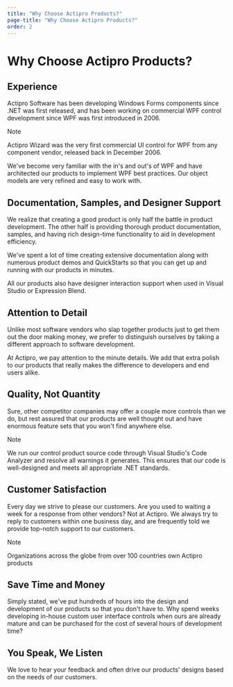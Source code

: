 ```yaml
---
title: "Why Choose Actipro Products?"
page-title: "Why Choose Actipro Products?"
order: 2
---
```

# Why Choose Actipro Products?

## Experience

Actipro Software has been developing Windows Forms components since .NET was first released, and has been working on commercial WPF control development since WPF was first introduced in 2006.

> [!NOTE]
> Actipro Wizard was the very first commercial UI control for WPF from any component vendor, released back in December 2006.

We've become very familiar with the in's and out's of WPF and have architected our products to implement WPF best practices.  Our object models are very refined and easy to work with.

## Documentation, Samples, and Designer Support

We realize that creating a good product is only half the battle in product development.  The other half is providing thorough product documentation, samples, and having rich design-time functionality to aid in development efficiency.

We've spent a lot of time creating extensive documentation along with numerous product demos and QuickStarts so that you can get up and running with our products in minutes.

All our products also have designer interaction support when used in Visual Studio or Expression Blend.

## Attention to Detail

Unlike most software vendors who slap together products just to get them out the door making money, we prefer to distinguish ourselves by taking a different approach to software development.

At Actipro, we pay attention to the minute details.  We add that extra polish to our products that really makes the difference to developers and end users alike.

## Quality, Not Quantity

Sure, other competitor companies may offer a couple more controls than we do, but rest assured that our products are well thought out and have enormous feature sets that you won't find anywhere else.

> [!NOTE]
> We run our control product source code through Visual Studio's Code Analyzer and resolve all warnings it generates.  This ensures that our code is well-designed and meets all appropriate .NET standards.

## Customer Satisfaction

Every day we strive to please our customers. Are you used to waiting a week for a response from other vendors?  Not at Actipro. We always try to reply to customers within one business day, and are frequently told we provide top-notch support to our customers.

> [!NOTE]
> Organizations across the globe from over 100 countries own Actipro products

## Save Time and Money

Simply stated, we've put hundreds of hours into the design and development of our products so that you don't have to.  Why spend weeks developing in-house custom user interface controls when ours are already mature and can be purchased for the cost of several hours of development time?

## You Speak, We Listen

We love to hear your feedback and often drive our products' designs based on the needs of our customers.

